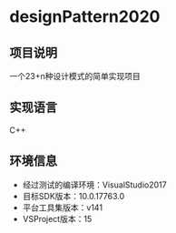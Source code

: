 # designPattern2020

## 项目说明
  一个23+n种设计模式的简单实现项目

## 实现语言
  C++

## 环境信息
- 经过测试的编译环境：VisualStudio2017
- 目标SDK版本：10.0.17763.0
- 平台工具集版本：v141
- VSProject版本：15

